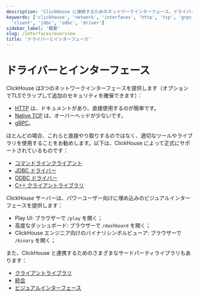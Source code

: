 ```yaml
---
description: 'ClickHouse に接続するためのネットワークインターフェース、ドライバー、およびツールの概要'
keywords: ['clickhouse', 'network', 'interfaces', 'http', 'tcp', 'grpc', 'command-line',
  'client', 'jdbc', 'odbc', 'driver']
sidebar_label: '概要'
slug: /interfaces/overview
title: 'ドライバーとインターフェース'
---
```



# ドライバーとインターフェース

ClickHouse は3つのネットワークインターフェースを提供します（オプションでTLSでラップして追加のセキュリティを確保できます）：

- [HTTP](http.md) は、ドキュメントがあり、直接使用するのが簡単です。
- [Native TCP](../interfaces/tcp.md) は、オーバーヘッドが少ないです。
- [gRPC](grpc.md)。

ほとんどの場合、これらと直接やり取りするのではなく、適切なツールやライブラリを使用することをお勧めします。以下は、ClickHouse によって正式にサポートされているものです：

- [コマンドラインクライアント](../interfaces/cli.md)
- [JDBC ドライバー](../interfaces/jdbc.md)
- [ODBC ドライバー](../interfaces/odbc.md)
- [C++ クライアントライブラリ](../interfaces/cpp.md)

ClickHouse サーバーは、パワーユーザー向けに埋め込みのビジュアルインターフェースを提供します：

- Play UI: ブラウザーで `/play` を開く；
- 高度なダッシュボード: ブラウザーで `/dashboard` を開く；
- ClickHouse エンジニア向けのバイナリシンボルビューア: ブラウザーで `/binary` を開く；

また、ClickHouse と連携するためのさまざまなサードパーティライブラリもあります：

- [クライアントライブラリ](../interfaces/third-party/client-libraries.md)
- [統合](../interfaces/third-party/integrations.md)
- [ビジュアルインターフェース](../interfaces/third-party/gui.md)
